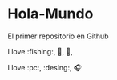 # Hola-Mundo

El primer repositorio en Github 

I love :fishing:, :stars:, :apple:, 

I love :pc:, :desing:, 🎧
